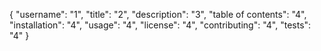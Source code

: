 {
	"username": "1",
	"title": "2",
	"description": "3",
	"table of contents": "4",
	"installation": "4",
	"usage": "4",
	"license": "4",
	"contributing": "4",
	"tests": "4"
}